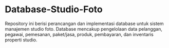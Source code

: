 # Database-Studio-Foto
Repository ini berisi perancangan dan implementasi database untuk sistem manajemen studio foto. Database mencakup pengelolaan data pelanggan, pegawai, pemesanan, paket/jasa, produk, pembayaran, dan inventaris properti studio. 
